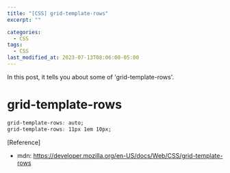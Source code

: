 ```yaml
---
title: "[CSS] grid-template-rows"
excerpt: ""

categories:
  - CSS
tags:
  - CSS
last_modified_at: 2023-07-13T08:06:00-05:00
---
```


In this post, it tells you about some of 'grid-template-rows'.

# grid-template-rows

```css
grid-template-rows: auto;
grid-template-rows: 11px 1em 10px;
```

[Reference]

- mdn: <https://developer.mozilla.org/en-US/docs/Web/CSS/grid-template-rows>
